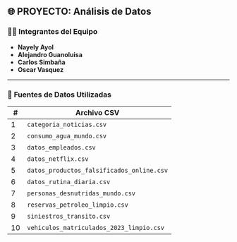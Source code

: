 ## 🌐 PROYECTO: Análisis de Datos

### 👨‍💻 **Integrantes del Equipo**

- **Nayely Ayol**  
- **Alejandro Guanoluisa**  
- **Carlos Simbaña**  
- **Oscar Vasquez**

---

### 📁 **Fuentes de Datos Utilizadas**

| #  | Archivo CSV                              |     
|----|-------------------------------------------|
| 1  | `categoria_noticias.csv`                 | 
| 2  | `consumo_agua_mundo.csv`                 | 
| 3  | `datos_empleados.csv`                    | 
| 4  | `datos_netflix.csv`                      | 
| 5  | `datos_productos_falsificados_online.csv`| 
| 6  | `datos_rutina_diaria.csv`                | 
| 7  | `personas_desnutridas_mundo.csv`         | 
| 8  | `reservas_petroleo_limpio.csv`           | 
| 9  | `siniestros_transito.csv`                | 
| 10 | `vehiculos_matriculados_2023_limpio.csv` | 
